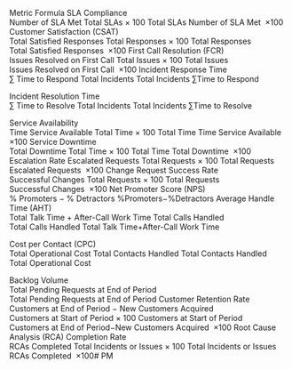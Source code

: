 Metric	Formula
SLA Compliance	
Number of SLA Met
Total SLAs
×
100
Total SLAs
Number of SLA Met
​
 ×100
Customer Satisfaction (CSAT)	
Total Satisfied Responses
Total Responses
×
100
Total Responses
Total Satisfied Responses
​
 ×100
First Call Resolution (FCR)	
Issues Resolved on First Call
Total Issues
×
100
Total Issues
Issues Resolved on First Call
​
 ×100
Incident Response Time	
∑
Time to Respond
Total Incidents
Total Incidents
∑Time to Respond
​
 
Incident Resolution Time	
∑
Time to Resolve
Total Incidents
Total Incidents
∑Time to Resolve
​
 
Service Availability	
Time Service Available
Total Time
×
100
Total Time
Time Service Available
​
 ×100
Service Downtime	
Total Downtime
Total Time
×
100
Total Time
Total Downtime
​
 ×100
Escalation Rate	
Escalated Requests
Total Requests
×
100
Total Requests
Escalated Requests
​
 ×100
Change Request Success Rate	
Successful Changes
Total Requests
×
100
Total Requests
Successful Changes
​
 ×100
Net Promoter Score (NPS)	
%
Promoters
−
%
Detractors
%Promoters−%Detractors
Average Handle Time (AHT)	
Total Talk Time
+
After-Call Work Time
Total Calls Handled
Total Calls Handled
Total Talk Time+After-Call Work Time
​
 
Cost per Contact (CPC)	
Total Operational Cost
Total Contacts Handled
Total Contacts Handled
Total Operational Cost
​
 
Backlog Volume	
Total Pending Requests at End of Period
Total Pending Requests at End of Period
Customer Retention Rate	
Customers at End of Period
−
New Customers Acquired
Customers at Start of Period
×
100
Customers at Start of Period
Customers at End of Period−New Customers Acquired
​
 ×100
Root Cause Analysis (RCA) Completion Rate	
RCAs Completed
Total Incidents or Issues
×
100
Total Incidents or Issues
RCAs Completed
​
 ×100# PM
